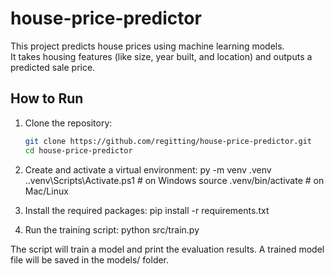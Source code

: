 # house-price-predictor

This project predicts house prices using machine learning models.  
It takes housing features (like size, year built, and location) and outputs a predicted sale price.

## How to Run

1. Clone the repository:
   ```bash
   git clone https://github.com/regitting/house-price-predictor.git
   cd house-price-predictor

2. Create and activate a virtual environment:
    py -m venv .venv
    .\.venv\Scripts\Activate.ps1   # on Windows
    source .venv/bin/activate      # on Mac/Linux

3. Install the required packages:
    pip install -r requirements.txt

4. Run the training script:
    python src/train.py

The script will train a model and print the evaluation results. A trained model file will be saved in the models/ folder.